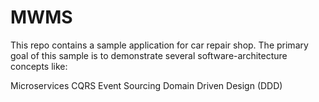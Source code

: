 # MWMS
 
This repo contains a sample application for car repair shop. The primary goal of this sample is to demonstrate several software-architecture concepts like:

Microservices
CQRS
Event Sourcing
Domain Driven Design (DDD)